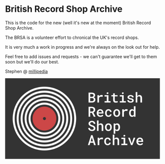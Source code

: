 # British Record Shop Archive

This is the code for the new (well it's new at the moment) British Record Shop Archive.

The BRSA is a volunteer effort to chronical the UK's record shops.

It is very much a work in progress and we're always on the look out for help.

Feel free to add issues and requests - we can't guarantee we'll get to them soon but we'll do our best.

Stephen @ [millipedia](https://millipedia.com)


![BRSA logo](https://raw.githubusercontent.com/millipedia/brsa/main/site/assets/images/bsra_logo_drk.svg)
